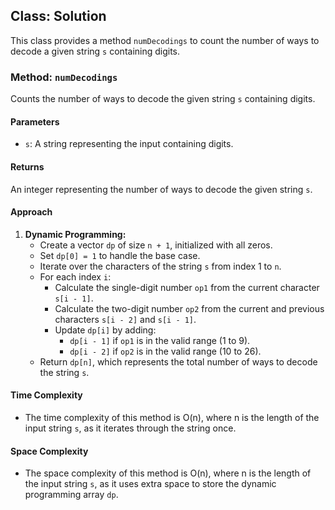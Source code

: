 ## Class: Solution

This class provides a method `numDecodings` to count the number of ways to decode a given string `s` containing digits.

### Method: `numDecodings`

Counts the number of ways to decode the given string `s` containing digits.

#### Parameters

- `s`: A string representing the input containing digits.

#### Returns

An integer representing the number of ways to decode the given string `s`.

#### Approach

1. **Dynamic Programming:**
   - Create a vector `dp` of size `n + 1`, initialized with all zeros.
   - Set `dp[0] = 1` to handle the base case.
   - Iterate over the characters of the string `s` from index 1 to `n`.
   - For each index `i`:
     - Calculate the single-digit number `op1` from the current character `s[i - 1]`.
     - Calculate the two-digit number `op2` from the current and previous characters `s[i - 2]` and `s[i - 1]`.
     - Update `dp[i]` by adding:
       - `dp[i - 1]` if `op1` is in the valid range (1 to 9).
       - `dp[i - 2]` if `op2` is in the valid range (10 to 26).
   - Return `dp[n]`, which represents the total number of ways to decode the string `s`.

#### Time Complexity
- The time complexity of this method is O(n), where n is the length of the input string `s`, as it iterates through the string once.

#### Space Complexity
- The space complexity of this method is O(n), where n is the length of the input string `s`, as it uses extra space to store the dynamic programming array `dp`.

